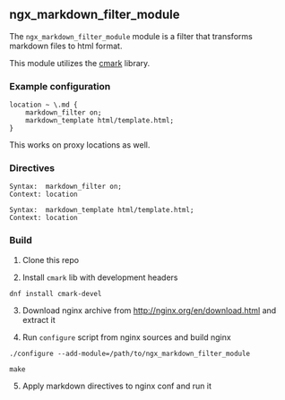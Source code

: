 ## ngx_markdown_filter_module

The `ngx_markdown_filter_module` module is a filter that transforms markdown files to html format.

This module utilizes the [cmark](https://github.com/commonmark/cmark) library.

### Example configuration

```
location ~ \.md {
    markdown_filter on;
    markdown_template html/template.html;
}
```

This works on proxy locations as well.

### Directives

```
Syntax:  markdown_filter on;
Context: location
```

```
Syntax:  markdown_template html/template.html;
Context: location
```

### Build

1. Clone this repo

2. Install `cmark` lib with development headers

```
dnf install cmark-devel
```

3. Download nginx archive from http://nginx.org/en/download.html and extract it

4. Run `configure` script from nginx sources and build nginx

```
./configure --add-module=/path/to/ngx_markdown_filter_module
```

```
make
```

5. Apply markdown directives to nginx conf and run it
